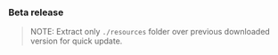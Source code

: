 ### Beta release

> NOTE: Extract only `./resources` folder over previous downloaded version for quick update.
